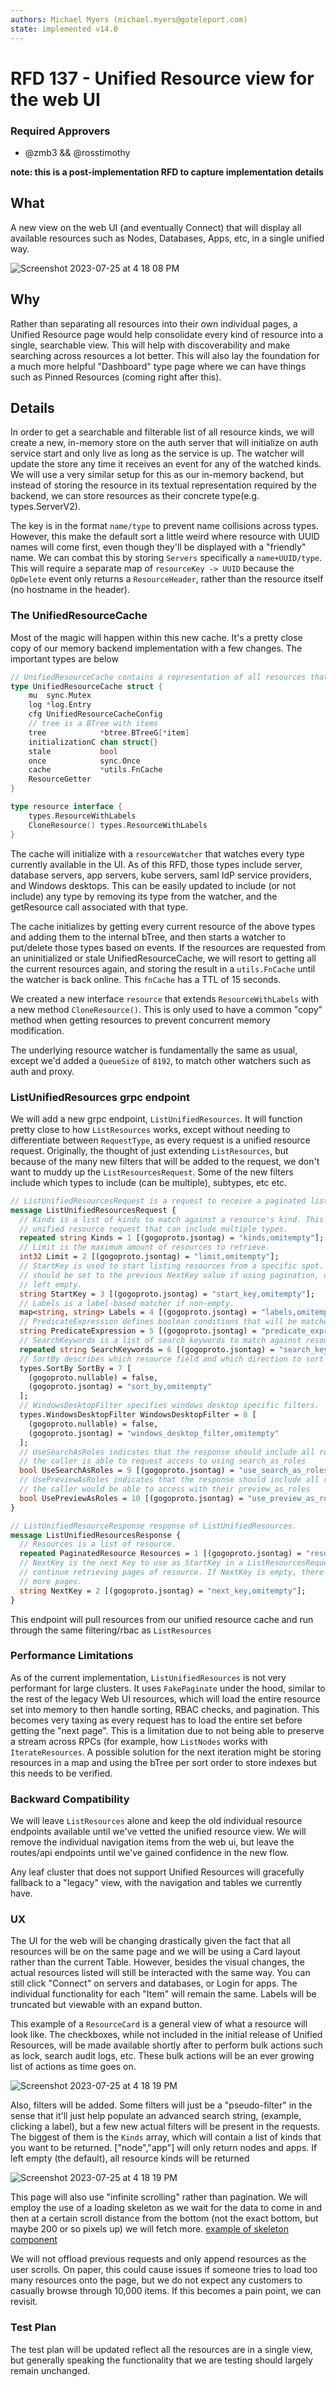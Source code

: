 ```yaml
---
authors: Michael Myers (michael.myers@goteleport.com)
state: implemented v14.0
---
```


# RFD 137 - Unified Resource view for the web UI
### Required Approvers
* @zmb3 && @rosstimothy

**note: this is a post-implementation RFD to capture implementation details**

## What

A new view on the web UI (and eventually Connect) that will display all available resources such as Nodes, Databases, Apps, etc, in a single unified way.

![Screenshot 2023-07-25 at 4 18 08 PM](https://github.com/gravitational/teleport/assets/5201977/6953289d-ec3e-4eae-bdb9-10f3cfebfd7f)

## Why

Rather than separating all resources into their own individual pages, a Unified Resource page would help consolidate every kind of resource into a single, searchable view. This will help with discoverability and make searching across resources a lot better. This will also lay the foundation for a much more helpful "Dashboard" type page where we can have things such as Pinned Resources (coming right after this).

## Details

In order to get a searchable and filterable list of all resource kinds, we will create a new, in-memory store on the auth server
that will initialize on auth service start and only live as long as the service is up. The watcher will update the store any time 
it receives an event for any of the watched kinds. We will use a very similar setup for this as our in-memory backend, 
but instead of storing the resource in its textual representation required by the backend, we can store resources as 
their concrete type(e.g. types.ServerV2).

The key is in the format `name/type` to prevent name collisions across types. However, this make the default sort a
little weird where resource with UUID names will come first, even though they'll be displayed with a "friendly" name. We
can combat this by storing `Servers` specifically a `name+UUID/type`. This will require a separate map of `resourceKey -> UUID`
because the `OpDelete` event only returns a `ResourceHeader`, rather than the resource itself (no hostname in the header).

### The UnifiedResourceCache
Most of the magic will happen within this new cache. It's a pretty close copy of our memory backend implementation with a few changes. The important types are below

```go
// UnifiedResourceCache contains a representation of all resources that are displayable in the UI
type UnifiedResourceCache struct {
	mu  sync.Mutex
	log *log.Entry
	cfg UnifiedResourceCacheConfig
	// tree is a BTree with items
	tree            *btree.BTreeG[*item]
	initializationC chan struct{}
	stale           bool
	once            sync.Once
	cache           *utils.FnCache
	ResourceGetter
}

type resource interface {
	types.ResourceWithLabels
	CloneResource() types.ResourceWithLabels
}

```

The cache will initialize with a `resourceWatcher` that watches every type currently available in the UI. As of this RFD,
those types include server, database servers, app servers, kube servers, saml IdP service providers, and Windows desktops. 
This can be easily updated to include (or not include) any type by removing its type from the watcher, and the 
getResource call associated with that type. 

The cache initializes by getting every current resource of the above types and adding them to the internal bTree, and then starts a watcher to put/delete those types based on events. If the resources are requested from an uninitialized or stale UnifiedResourceCache, we will resort to getting all the current resources again, and storing the result in a `utils.FnCache` until the watcher is back online. This `fnCache` has a TTL of 15 seconds.

We created a new interface `resource` that extends `ResourceWithLabels` with a new method `CloneResource()`. This is only used to have a common "copy" method when getting resources to prevent concurrent memory modification. 

The underlying resource watcher is fundamentally the same as usual, except we'd added a `QueueSize` of `8192`, to match other watchers such as auth and proxy.

### ListUnifiedResources grpc endpoint
We will add a new grpc endpoint, `ListUnifiedResources`. It will function pretty close to how `ListResources` works, except without needing to differentiate between `RequestType`, as every request is a unified resource request. Originally, the thought of just extending `ListResources`, but because of the many new filters that will be added to the request, we don't want to muddy up the `ListResourcesRequest`. Some of the new filters include which types to include (can be multiple), subtypes, etc etc. 

```protobuf
// ListUnifiedResourcesRequest is a request to receive a paginated list of unified resources
message ListUnifiedResourcesRequest {
  // Kinds is a list of kinds to match against a resource's kind. This can be used in a
  // unified resource request that can include multiple types.
  repeated string Kinds = 1 [(gogoproto.jsontag) = "kinds,omitempty"];
  // Limit is the maximum amount of resources to retrieve.
  int32 Limit = 2 [(gogoproto.jsontag) = "limit,omitempty"];
  // StartKey is used to start listing resources from a specific spot. It
  // should be set to the previous NextKey value if using pagination, or
  // left empty.
  string StartKey = 3 [(gogoproto.jsontag) = "start_key,omitempty"];
  // Labels is a label-based matcher if non-empty.
  map<string, string> Labels = 4 [(gogoproto.jsontag) = "labels,omitempty"];
  // PredicateExpression defines boolean conditions that will be matched against the resource.
  string PredicateExpression = 5 [(gogoproto.jsontag) = "predicate_expression,omitempty"];
  // SearchKeywords is a list of search keywords to match against resource field values.
  repeated string SearchKeywords = 6 [(gogoproto.jsontag) = "search_keywords,omitempty"];
  // SortBy describes which resource field and which direction to sort by.
  types.SortBy SortBy = 7 [
    (gogoproto.nullable) = false,
    (gogoproto.jsontag) = "sort_by,omitempty"
  ];
  // WindowsDesktopFilter specifies windows desktop specific filters.
  types.WindowsDesktopFilter WindowsDesktopFilter = 8 [
    (gogoproto.nullable) = false,
    (gogoproto.jsontag) = "windows_desktop_filter,omitempty"
  ];
  // UseSearchAsRoles indicates that the response should include all resources
  // the caller is able to request access to using search_as_roles
  bool UseSearchAsRoles = 9 [(gogoproto.jsontag) = "use_search_as_roles,omitempty"];
  // UsePreviewAsRoles indicates that the response should include all resources
  // the caller would be able to access with their preview_as_roles
  bool UsePreviewAsRoles = 10 [(gogoproto.jsontag) = "use_preview_as_roles,omitempty"];
}

// ListUnifiedResourceResponse response of ListUnifiedResources.
message ListUnifiedResourcesResponse {
  // Resources is a list of resource.
  repeated PaginatedResource Resources = 1 [(gogoproto.jsontag) = "resources,omitempty"];
  // NextKey is the next Key to use as StartKey in a ListResourcesRequest to
  // continue retrieving pages of resource. If NextKey is empty, there are no
  // more pages.
  string NextKey = 2 [(gogoproto.jsontag) = "next_key,omitempty"];
}
```

This endpoint will pull resources from our unified resource cache and run through the same filtering/rbac as `ListResources`

### Performance Limitations
As of the current implementation, `ListUnifiedResources` is not very performant for large clusters. It uses `FakePaginate` under the hood, similar to the rest of the legacy Web UI resources, which will load the entire resource set into memory to then handle sorting, RBAC checks, and pagination. This becomes very taxing as every request has to load the entire set before getting the "next page". This is a limitation due to not being able to preserve a stream across RPCs (for example, how `ListNodes` works with `IterateResources`.  A possible solution for the next iteration might be storing resources in a map and using the bTree per sort order to store indexes but this needs to be verified. 

### Backward Compatibility

We will leave `ListResources` alone and keep the old individual resource endpoints available until we've vetted the unified resource view. We will remove the individual navigation items from the web ui, but leave the routes/api endpoints until we've gained confidence in the new flow. 

Any leaf cluster that does not support Unified Resources will gracefully fallback to a "legacy" view, with the navigation and tables we currently have.

### UX
The UI for the web will be changing drastically given the fact that all resources will be on the same page and we will be using a Card layout rather than the current Table. However, besides the visual changes, the actual resources listed will still be interacted with the same way. You can still click "Connect" on servers and databases, or Login for apps. The individual functionality for each "Item" will remain the same. Labels will be truncated but viewable with an expand button.

This example of a `ResourceCard` is a general view of what a resource will look like. The checkboxes, while not included in the initial release of Unified Resources, will be made available shortly after to perform bulk actions such as lock, search audit logs, etc. These bulk actions will be an ever growing list of actions as time goes on.

![Screenshot 2023-07-25 at 4 18 19 PM](https://user-images.githubusercontent.com/43280172/256302298-2d853296-faff-4e58-8a6b-102f8c42ff01.png)



Also, filters will be added. Some filters will just be a "pseudo-filter" in the sense that it'll just help populate an advanced search string, (example, clicking a label), but a few new actual filters will be present in the requests. The biggest of them is the `Kinds` array, which will contain a list of kinds that you want to be returned. ["node","app"] will only return nodes and apps. If left empty (the default), all resource kinds will be returned

![Screenshot 2023-07-25 at 4 18 19 PM](https://github.com/gravitational/teleport/assets/5201977/0a58e6bc-b94f-44aa-9a63-56d4991a395c)


This page will also use "infinite scrolling" rather than pagination. We will employ the use of a loading skeleton as we wait for the data to come in and then at a certain scroll distance from the bottom (not the exact bottom, but maybe 200 or so pixels up) we will fetch more. [example of skeleton component](https://codepen.io/JCLee/pen/dyPejGV)

We will not offload previous requests and only append resources as the user scrolls. On paper, this could cause issues if someone tries to load too many resources onto the page, but we do not expect any customers to casually browse through 10,000 items. If this becomes a pain point, we can revisit. 

### Test Plan

The test plan will be updated reflect all the resources are in a single view, but generally speaking the functionality that we are testing should largely remain unchanged.
